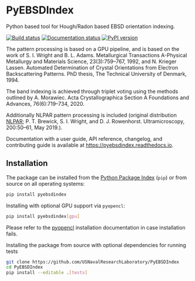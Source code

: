 # PyEBSDIndex

Python based tool for Hough/Radon based EBSD orientation indexing.

[![Build status](https://github.com/USNavalResearchLaboratory/PyEBSDIndex/actions/workflows/build.yml/badge.svg)](https://github.com/USNavalResearchLaboratory/PyEBSDIndex/actions/workflows/build.yml)
[![Documentation status](https://readthedocs.org/projects/pyebsdindex/badge/?version=latest)](https://pyebsdindex.readthedocs.io/en/latest/)
[![PyPI version](https://img.shields.io/pypi/v/pyebsdindex.svg)](https://pypi.python.org/pypi/pyebsdindex)

The pattern processing is based on a GPU pipeline, and is based on the work of S. I.
Wright and B. L. Adams. Metallurgical Transactions A-Physical Metallurgy and Materials
Science, 23(3):759–767, 1992, and N. Krieger Lassen. Automated Determination of Crystal
Orientations from Electron Backscattering Patterns. PhD thesis, The Technical University
of Denmark, 1994.

The band indexing is achieved through triplet voting using the methods outlined by A.
Morawiec. Acta Crystallographica Section A Foundations and Advances, 76(6):719–734,
2020.

Additionally NLPAR pattern processing is included (original distribution
[NLPAR](https://github.com/USNavalResearchLaboratory/NLPAR); P. T. Brewick, S. I.
Wright, and D. J. Rowenhorst. Ultramicroscopy, 200:50–61, May 2019.).

Documentation with a user guide, API reference, changelog, and contributing guide is
available at https://pyebsdindex.readthedocs.io.

## Installation

The package can be installed from the
[Python Package Index](https://pypi.org/project/pyebsdindex) (`pip`) or from source on
all operating systems:

```bash
pip install pyebsdindex
```

Installing with optional GPU support via `pyopencl`:

```bash
pip install pyebsdindex[gpu]
```

Please refer to the [pyopencl](https://documen.tician.de/pyopencl/misc.html)
installation documentation in case installation fails.

Installing the package from source with optional dependencies for running tests

```bash
git clone https://github.com/USNavalResearchLaboratory/PyEBSDIndex
cd PyEBSDIndex
pip install --editable .[tests]
```